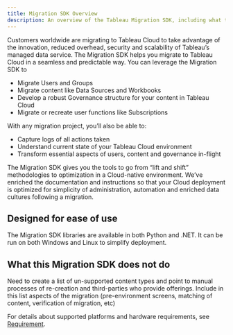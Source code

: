 ```yaml
---
title: Migration SDK Overview
description: An overview of the Tableau Migration SDK, including what the SDK can and cannot do.
---
```

Customers worldwide are migrating to Tableau Cloud to take advantage of the innovation, reduced overhead, security and scalability of Tableau’s managed data service. The Migration SDK helps you migrate to Tableau Cloud in a seamless and predictable way. You can leverage the Migration SDK to 
* Migrate Users and Groups
* Migrate content like Data Sources and Workbooks
* Develop a robust Governance structure for your content in Tableau Cloud
* Migrate or recreate user functions like Subscriptions

With any migration project, you’ll also be able to:

* Capture logs of all actions taken
* Understand current state of your Tableau Cloud environment
* Transform essential aspects of users, content and governance in-flight

The Migration SDK gives you the tools to go from “lift and shift” methodologies to optimization in a Cloud-native environment. We’ve enriched the documentation and instructions so that your Cloud deployment is optimized for simplicity of administration, automation and enriched data cultures following a migration.

## Designed for ease of use
The Migration SDK libraries are available in both Python and .NET. It can be run on both Windows and Linux to simplify deployment.

## What this Migration SDK does not do
Need to create a list of un-supported content types and point to manual processes of re-creation and third-parties who provide offerings. Include in this list aspects of the migration (pre-environment screens, matching of content, verification of migration, etc)

For details about supported platforms and hardware requirements, see [Requirement](./requirements.md).
